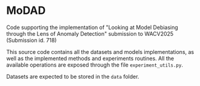 # MoDAD
Code supporting the implementation of "Looking at Model Debiasing through the Lens of Anomaly Detection" submission to WACV2025 (Submission id. 718)

This source code contains all the datasets and models implementations, as well as the implemented methods and experiments routines.
All the available operations are exposed through the file `experiment_utils.py`.

Datasets are expected to be stored in the `data` folder.
